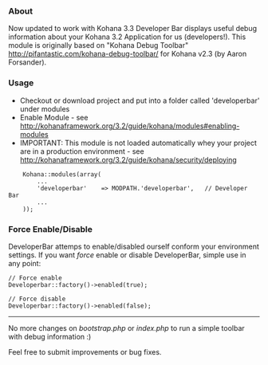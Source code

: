 ### About

Now updated to work with Kohana 3.3
Developer Bar displays useful debug information about your Kohana 3.2 Application for us (developers!).
This module is originally based on "Kohana Debug Toolbar" <http://pifantastic.com/kohana-debug-toolbar/> for Kohana v2.3 (by Aaron Forsander).

### Usage

* Checkout or download project and put into a folder called 'developerbar' under modules
* Enable Module - see <http://kohanaframework.org/3.2/guide/kohana/modules#enabling-modules>
* IMPORTANT: This module is not loaded automatically whey your project are in a production environment - see <http://kohanaframework.org/3.2/guide/kohana/security/deploying>

~~~
    Kohana::modules(array(
        ...
        'developerbar'    => MODPATH.'developerbar',   // Developer Bar
        ...
    ));
~~~

### Force Enable/Disable

DeveloperBar attemps to enable/disabled ourself conform your environment settings.
If you want *force* enable or disable DeveloperBar, simple use in any point:

~~~
// Force enable
Developerbar::factory()->enabled(true);

// Force disable
Developerbar::factory()->enabled(false);
~~~

-------
No more changes on *bootstrap.php* or *index.php* to run a simple toolbar with debug information :)

Feel free to submit improvements or bug fixes.
